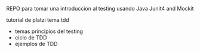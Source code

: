 
REPO para tomar una introduccion al testing usando Java Junit4 and Mockit

tutorial de platzi tema tdd

* temas principios del testing
* ciclo de TDD
* ejemplos de TDD